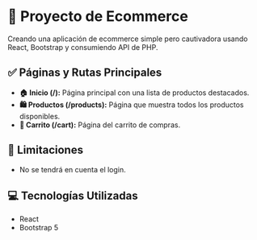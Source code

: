 # 🛒 Proyecto de Ecommerce

Creando una aplicación de ecommerce simple pero cautivadora usando React, Bootstrap y consumiendo API de PHP.

## ✅ Páginas y Rutas Principales

- **🏠 Inicio (/):** Página principal con una lista de productos destacados.
- **🛍️ Productos (/products):** Página que muestra todos los productos disponibles.
- **🛒 Carrito (/cart):** Página del carrito de compras.

## 🚫 Limitaciones

- No se tendrá en cuenta el login.

## 💻 Tecnologías Utilizadas

- React
- Bootstrap 5

